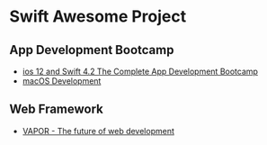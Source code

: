 Swift Awesome Project 
=====================

App Development Bootcamp 
------------------------
- [ios 12 and Swift 4.2 The Complete App Development Bootcamp](/root/swift/swiftPrj/Bootcamp/README.md)
- [macOS Development](/root/swift/swiftPrj/macOSDevelopment/README.md)

Web Framework
-------------
- [VAPOR - The future of web development](/root/swift/swiftPrj/VAPORPRJ/README.md)
